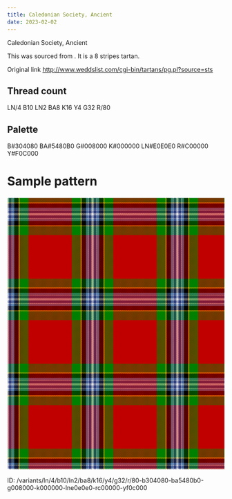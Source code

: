 ```yaml
---
title: Caledonian Society, Ancient
date: 2023-02-02
---
```

Caledonian Society, Ancient

This was sourced from <no value>.  It is a 8 stripes tartan.

Original link http://www.weddslist.com/cgi-bin/tartans/pg.pl?source=sts

## Thread count
LN/4 B10 LN2 BA8 K16 Y4 G32 R/80

## Palette
B#304080 BA#5480B0 G#008000 K#000000 LN#E0E0E0 R#C00000 Y#F0C000

# Sample pattern

![Tartan detail](tartan.png "LN/4 B10 LN2 BA8 K16 Y4 G32 R/80 tartan")

ID: /variants/ln/4/b10/ln2/ba8/k16/y4/g32/r/80-b304080-ba5480b0-g008000-k000000-lne0e0e0-rc00000-yf0c000